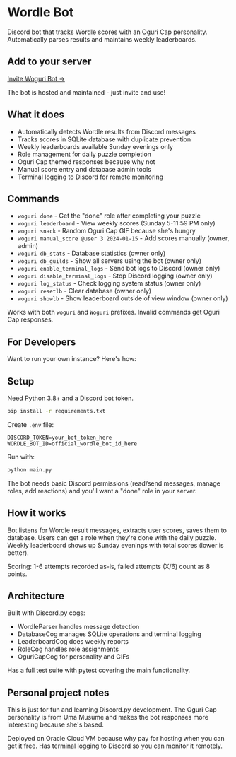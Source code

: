 # Wordle Bot

Discord bot that tracks Wordle scores with an Oguri Cap personality. Automatically parses results and maintains weekly leaderboards.

## Add to your server

[Invite Woguri Bot →](https://discord.com/oauth2/authorize?client_id=1422909283451932803&permissions=275146730560&integration_type=0&scope=bot)

The bot is hosted and maintained - just invite and use!

## What it does

- Automatically detects Wordle results from Discord messages
- Tracks scores in SQLite database with duplicate prevention
- Weekly leaderboards available Sunday evenings only
- Role management for daily puzzle completion
- Oguri Cap themed responses because why not
- Manual score entry and database admin tools
- Terminal logging to Discord for remote monitoring

## Commands

- `woguri done` - Get the "done" role after completing your puzzle
- `woguri leaderboard` - View weekly scores (Sunday 5-11:59 PM only)
- `woguri snack` - Random Oguri Cap GIF because she's hungry
- `woguri manual_score @user 3 2024-01-15` - Add scores manually (owner, admin)
- `woguri db_stats` - Database statistics (owner only)
- `woguri db_guilds` - Show all servers using the bot (owner only)
- `woguri enable_terminal_logs` - Send bot logs to Discord (owner only)
- `woguri disable_terminal_logs` - Stop Discord logging (owner only)
- `woguri log_status` - Check logging system status (owner only)
- `woguri resetlb` - Clear database (owner only)
- `woguri showlb` - Show leaderboard outside of view window (owner only)

Works with both `woguri` and `Woguri` prefixes. Invalid commands get Oguri Cap responses.

## For Developers

Want to run your own instance? Here's how:

## Setup

Need Python 3.8+ and a Discord bot token.

```bash
pip install -r requirements.txt
```

Create `.env` file:

```env
DISCORD_TOKEN=your_bot_token_here
WORDLE_BOT_ID=official_wordle_bot_id_here
```

Run with:

```bash
python main.py
```

The bot needs basic Discord permissions (read/send messages, manage roles, add reactions) and you'll want a "done" role in your server.

## How it works

Bot listens for Wordle result messages, extracts user scores, saves them to database. Users can get a role when they're done with the daily puzzle. Weekly leaderboard shows up Sunday evenings with total scores (lower is better).

Scoring: 1-6 attempts recorded as-is, failed attempts (X/6) count as 8 points.

## Architecture

Built with Discord.py cogs:

- WordleParser handles message detection
- DatabaseCog manages SQLite operations and terminal logging
- LeaderboardCog does weekly reports
- RoleCog handles role assignments
- OguriCapCog for personality and GIFs

Has a full test suite with pytest covering the main functionality.

## Personal project notes

This is just for fun and learning Discord.py development. The Oguri Cap personality is from Uma Musume and makes the bot responses more interesting because she's based.

Deployed on Oracle Cloud VM because why pay for hosting when you can get it free. Has terminal logging to Discord so you can monitor it remotely.
